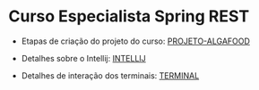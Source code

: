 # Curso Especialista Spring REST

- Etapas de criação do projeto do curso: [PROJETO-ALGAFOOD](PROJETO-ALGAFOOD.md)

- Detalhes sobre o Intellij: [INTELLIJ](INTELLIJ.md)

- Detalhes de interação dos terminais: [TERMINAL](TERMINAL.md)



















































































































